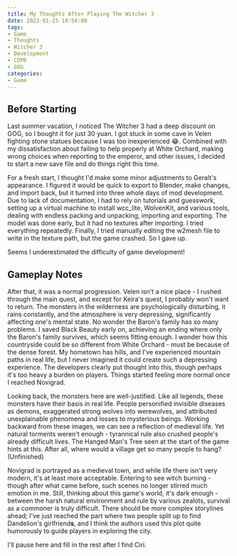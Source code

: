 ```yaml
---
title: My Thoughts After Playing The Witcher 3
date: 2023-01-25 18:54:08
tags:
- Game
- Thoughts
- Witcher 3
- Development
- CDPR
- GOG
categories:
- Game
---
```


## Before Starting

Last summer vacation, I noticed The Witcher 3 had a deep discount on GOG, so I bought it for just 30 yuan. I got stuck in some cave in Velen fighting stone statues because I was too inexperienced 😂. Combined with my dissatisfaction about failing to help properly at White Orchard, making wrong choices when reporting to the emperor, and other issues, I decided to start a new save file and do things right this time.

For a fresh start, I thought I'd make some minor adjustments to Geralt's appearance. I figured it would be quick to export to Blender, make changes, and import back, but it turned into three whole days of mod development. Due to lack of documentation, I had to rely on tutorials and guesswork, setting up a virtual machine to install wcc_lite, WolvenKit, and various tools, dealing with endless packing and unpacking, importing and exporting. The model was done early, but it had no textures after importing. I tried everything repeatedly. Finally, I tried manually editing the w2mesh file to write in the texture path, but the game crashed. So I gave up.

Seems I underestimated the difficulty of game development!

## Gameplay Notes

After that, it was a normal progression. Velen isn't a nice place - I rushed through the main quest, and except for Keira's quest, I probably won't want to return. The monsters in the wilderness are psychologically disturbing, it rains constantly, and the atmosphere is very depressing, significantly affecting one's mental state. No wonder the Baron's family has so many problems. I saved Black Beauty early on, achieving an ending where only the Baron's family survives, which seems fitting enough. I wonder how this countryside could be so different from White Orchard - must be because of the dense forest. My hometown has hills, and I've experienced mountain paths in real life, but I never imagined it could create such a depressing experience. The developers clearly put thought into this, though perhaps it's too heavy a burden on players. Things started feeling more normal once I reached Novigrad.

Looking back, the monsters here are well-justified. Like all legends, these monsters have their basis in real life. People personified invisible diseases as demons, exaggerated strong wolves into werewolves, and attributed unexplainable phenomena and losses to mysterious beings. Working backward from these images, we can see a reflection of medieval life. Yet natural torments weren't enough - tyrannical rule also crushed people's already difficult lives. The Hanged Man's Tree seen at the start of the game hints at this. After all, where would a village get so many people to hang? (Unfinished)

Novigrad is portrayed as a medieval town, and while life there isn't very modern, it's at least more acceptable. Entering to see witch burning - though after what came before, such scenes no longer stirred much emotion in me. Still, thinking about this game's world, it's dark enough - between the harsh natural environment and rule by various zealots, survival as a commoner is truly difficult. There should be more complex storylines ahead; I've just reached the part where two people split up to find Dandelion's girlfriend**s**, and I think the authors used this plot quite humorously to guide players in exploring the city.

I'll pause here and fill in the rest after I find Ciri.
